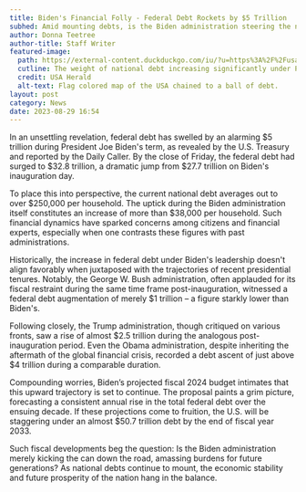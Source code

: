 ```yaml
---
title: Biden's Financial Folly - Federal Debt Rockets by $5 Trillion
subhed: Amid mounting debts, is the Biden administration steering the nation towards economic turmoil?
author: Donna Teetree
author-title: Staff Writer
featured-image: 
  path: https://external-content.duckduckgo.com/iu/?u=https%3A%2F%2Fusaherald.com%2Fwp-content%2Fuploads%2F2017%2F09%2Fdebt.png&f=1&nofb=1&ipt=3e6d903086b2f31e0b2c078ebb5d1eedd93d5923d624da36fbf7610aaf30f054&ipo=images
  cutline: The weight of national debt increasing significantly under President Joe Biden.
  credit: USA Herald
  alt-text: Flag colored map of the USA chained to a ball of debt.
layout: post
category: News
date: 2023-08-29 16:54
---
```


In an unsettling revelation, federal debt has swelled by an alarming $5 trillion during President Joe Biden's term, as revealed by the U.S. Treasury and reported by the Daily Caller. By the close of Friday, the federal debt had surged to $32.8 trillion, a dramatic jump from $27.7 trillion on Biden's inauguration day.

To place this into perspective, the current national debt averages out to over $250,000 per household. The uptick during the Biden administration itself constitutes an increase of more than $38,000 per household. Such financial dynamics have sparked concerns among citizens and financial experts, especially when one contrasts these figures with past administrations.

Historically, the increase in federal debt under Biden's leadership doesn't align favorably when juxtaposed with the trajectories of recent presidential tenures. Notably, the George W. Bush administration, often applauded for its fiscal restraint during the same time frame post-inauguration, witnessed a federal debt augmentation of merely $1 trillion – a figure starkly lower than Biden's.

Following closely, the Trump administration, though critiqued on various fronts, saw a rise of almost $2.5 trillion during the analogous post-inauguration period. Even the Obama administration, despite inheriting the aftermath of the global financial crisis, recorded a debt ascent of just above $4 trillion during a comparable duration.

Compounding worries, Biden’s projected fiscal 2024 budget intimates that this upward trajectory is set to continue. The proposal paints a grim picture, forecasting a consistent annual rise in the total federal debt over the ensuing decade. If these projections come to fruition, the U.S. will be staggering under an almost $50.7 trillion debt by the end of fiscal year 2033.

Such fiscal developments beg the question: Is the Biden administration merely kicking the can down the road, amassing burdens for future generations? As national debts continue to mount, the economic stability and future prosperity of the nation hang in the balance.
